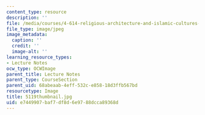 ```yaml
---
content_type: resource
description: ''
file: /media/courses/4-614-religious-architecture-and-islamic-cultures-fall-2002/e7449907baf7df8d6e9788dcca89368d_5119thumbnail.jpg
file_type: image/jpeg
image_metadata:
  caption: ''
  credit: ''
  image-alt: ''
learning_resource_types:
- Lecture Notes
ocw_type: OCWImage
parent_title: Lecture Notes
parent_type: CourseSection
parent_uid: 68abeaab-4eff-532c-e858-18d3ffb567bd
resourcetype: Image
title: 5119thumbnail.jpg
uid: e7449907-baf7-df8d-6e97-88dcca89368d
---
```

